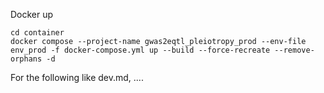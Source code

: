 Docker up

~~~
cd container
docker compose --project-name gwas2eqtl_pleiotropy_prod --env-file env_prod -f docker-compose.yml up --build --force-recreate --remove-orphans -d
~~~

For the following like dev.md, ....
